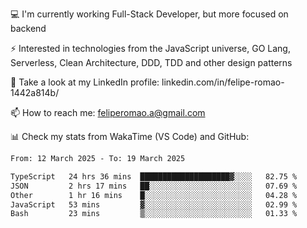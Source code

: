 💻 I'm currently working Full-Stack Developer, but more focused on backend

⚡ Interested in technologies from the JavaScript universe, GO Lang, Serverless, Clean Architecture, DDD, TDD and other design patterns

👥 Take a look at my LinkedIn profile: linkedin.com/in/felipe-romao-1442a814b/

📫 How to reach me: feliperomao.a@gmail.com

📊 Check my stats from WakaTime (VS Code) and GitHub:

<!--START_SECTION:waka-->

```txt
From: 12 March 2025 - To: 19 March 2025

TypeScript   24 hrs 36 mins  ████████████████████▓░░░░   82.75 %
JSON         2 hrs 17 mins   ██░░░░░░░░░░░░░░░░░░░░░░░   07.69 %
Other        1 hr 16 mins    █░░░░░░░░░░░░░░░░░░░░░░░░   04.28 %
JavaScript   53 mins         ▓░░░░░░░░░░░░░░░░░░░░░░░░   02.99 %
Bash         23 mins         ▒░░░░░░░░░░░░░░░░░░░░░░░░   01.33 %
```

<!--END_SECTION:waka-->
